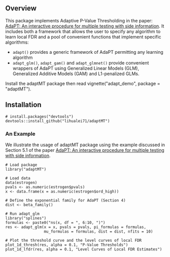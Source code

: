 ## Overview
This package implements Adaptive P-Value Thresholding in the paper: [AdaPT: An interactive procedure for multiple testing with side information](https://arxiv.org/abs/1609.06035). It includes both a framework that allows the user to specify any algorithm to learn local FDR and a pool of convenient functions that implement specific algorithms:

- `adapt()` provides a generic framework of AdaPT permitting any learning algorithm
- `adapt_glm()`, `adapt_gam()` and `adapt_glmnet()` provide convenient wrappers of AdaPT using Generalized Linear Models (GLM), Generalized Additive Models (GAM) and L1-penalized GLMs.

Install the adaptMT package then read vignette("adapt_demo", package = "adaptMT").

## Installation         

```
# install.packages("devtools")
devtools::install_github("lihualei71/adaptMT")
```
### An Example
We illustrate the usage of adaptMT package using the example discussed in Section 5.1 of the paper [AdaPT: An interactive procedure for multiple testing with side information](https://arxiv.org/abs/1609.06035).

```
# Load package
library("adaptMT")

# Load data
data(estrogen)
pvals <- as.numeric(estrogen$pvals)
x <- data.frame(x = as.numeric(estrogen$ord_high))

# Define the exponential family for AdaPT (Section 4)
dist <- beta_family()

# Run adapt_glm
library("splines")
formulas <- paste0("ns(x, df = ", 6:10, ")")
res <- adapt_glm(x = x, pvals = pvals, pi_formulas = formulas,
                 mu_formulas = formulas, dist = dist, nfits = 10)

# Plot the threshold curve and the level curves of local FDR
plot_1d_thresh(res, alpha = 0.1, "P-Value Thresholds")
plot_1d_lfdr(res, alpha = 0.1, "Level Curves of Local FDR Estimates")
```
